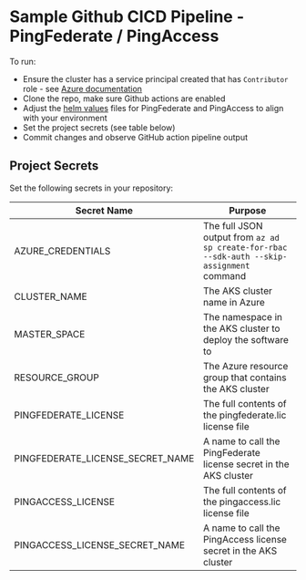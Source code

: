 # Sample Github CICD Pipeline - PingFederate / PingAccess

To run:

* Ensure the cluster has a service principal created that has `Contributor` role - see [Azure documentation](https://docs.microsoft.com/en-us/azure/dev-spaces/how-to/github-actions)
* Clone the repo, make sure Github actions are enabled
* Adjust the [helm values](./helm-values) files for PingFederate and PingAccess to align with your environment
* Set the project secrets (see table below)
* Commit changes and observe GitHub action pipeline output

## Project Secrets

Set the following secrets in your repository:

| Secret Name | Purpose |
|--|--|
| AZURE_CREDENTIALS | The full JSON output from `az ad sp create-for-rbac --sdk-auth --skip-assignment` command |
| CLUSTER_NAME | The AKS cluster name in Azure |
| MASTER_SPACE | The namespace in the AKS cluster to deploy the software to |
| RESOURCE_GROUP | The Azure resource group that contains the AKS cluster |
| PINGFEDERATE_LICENSE | The full contents of the pingfederate.lic license file |
| PINGFEDERATE_LICENSE_SECRET_NAME | A name to call the PingFederate license secret in the AKS cluster |
| PINGACCESS_LICENSE | The full contents of the pingaccess.lic license file |
| PINGACCESS_LICENSE_SECRET_NAME | A name to call the PingAccess license secret in the AKS cluster |

